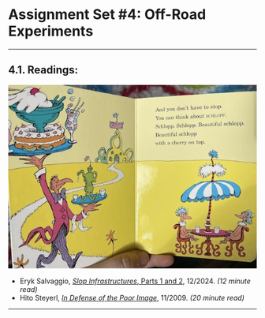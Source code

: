 # Assignment Set #4: Off-Road Experiments

---

## 4.1. Readings: 

![schlopp.jpg](img/schlopp.jpg)

* Eryk Salvaggio, [*Slop Infrastructures*, Parts 1 and 2](https://mail.cyberneticforests.com/slop-infrastructures-1-2/), 12/2024. *(12 minute read)*
* Hito Steyerl, [*In Defense of the Poor Image*](https://www.e-flux.com/journal/10/61362/in-defense-of-the-poor-image/), 11/2009. *(20 minute read)*

---

